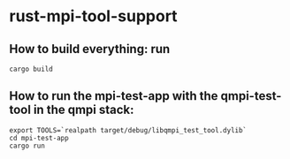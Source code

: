 # rust-mpi-tool-support

## How to build everything: run
```
cargo build
```

## How to run the mpi-test-app with the qmpi-test-tool in the qmpi stack:
```
export TOOLS=`realpath target/debug/libqmpi_test_tool.dylib`
cd mpi-test-app
cargo run
```
